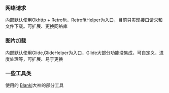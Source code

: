 
### 网络请求
内部默认使用Okhttp + Retrofit，RetrofitHelper为入口，目前只实现接口请求和文件下载。可扩展、更换网络库
### 图片加载
内部默认使用Glide,GlideHelper为入口，Glide大部分功能没集成，可自定义，进度处理等，可扩展、易于更换
### 一些工具类
使用的 [Blankj](https://github.com/Blankj/AndroidUtilCode)大神的部分工具

